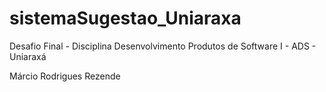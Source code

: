 # sistemaSugestao_Uniaraxa
Desafio Final - Disciplina Desenvolvimento Produtos de Software I - ADS - Uniaraxá

Márcio Rodrigues Rezende
